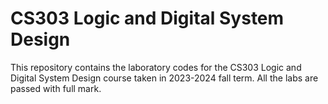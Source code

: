 # CS303 Logic and Digital System Design
This repository contains the laboratory codes for the CS303 Logic and Digital System Design course taken in 2023-2024 fall term. All the labs are passed with full mark.
